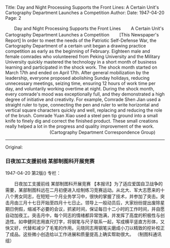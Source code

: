 Title: Day and Night Processing Supports the Front Lines: A Certain Unit's Cartography Department Launches a Competition
Author:
Date: 1947-04-20
Page: 2

　　Day and Night Processing Supports the Front Lines
　　A Certain Unit's Cartography Department Launches a Competition
　　[This Newspaper's Report] In order to meet the needs of the Patriotic Self-Defense War, the Cartography Department of a certain unit began a drawing practice competition as early as the beginning of February. Eighteen male and female comrades who volunteered from Peking University and the Military University quickly mastered the technology in a short month of business learning and participated in the shock work. The shock month started on March 17th and ended on April 17th. After general mobilization by the leadership, everyone proposed abolishing Sunday holidays, reducing unnecessary meetings, seizing time, ensuring 12 hours of work time per day, and voluntarily working overtime at night. During the shock month, every comrade's mood was exceptionally full, and they demonstrated a high degree of initiative and creativity. For example, Comrade Shen Jian used a straight ruler to type, connecting the pen and ruler to write horizontal and vertical square characters quickly and well, replacing and reducing the role of the brush. Comrade Yuan Xiao used a steel pen tip ground into a small knife to finely dig and correct the finished product. These small creations really helped a lot in the progress and quality improvement of the work.
　　　　　　　　　　(Cartography Department Correspondence Group)



<hr /> 

Original: 


### 日夜加工支援前线  某部制图科开展竞赛

1947-04-20
第2版()
专栏：

　　日夜加工支援前线
    某部制图科开展竞赛
    【本报讯】为了适应爱国自卫战争的需要，某部制图科远在二月初便进入绘制练习竞赛运动。从北大、军大志愿来的十八个男女同志，在短短一个月业务学习中，很快的掌握了技术，并参加了突击。突击月由三月十七日开始至四月十七日止。领导上一般动员后，大家纷纷提出废除星期日例假，缩减不必要的会议，抓紧时间，保证每日十二小时的工作时间，并自愿自动加夜工。突击月中，每个同志的情绪都异常饱满，并发挥了高度的积极性与创造性。如申健同志用直尺打字，将钢笔与尺子联系一起，写成横平竖直方形体，又快又好，代替和减少了毛笔的作用。元晓同志用钢笔尖磨成小刀以精致的挖补校正了成品。这些微小创造给以工作进展和质量提高上确实帮助很大。
                （制图科通讯组）
